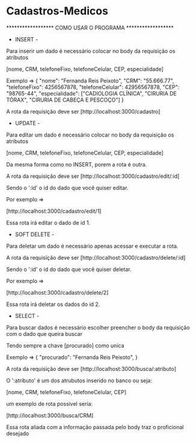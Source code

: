 # Cadastros-Medicos

****************** COMO USAR O PROGRAMA ******************



 -  INSERT  -


Para inserir um dado é necessário colocar no body da requisição os atributos

[nome, CRM, telefoneFixo, telefoneCelular, CEP, especialidade]

Exemplo => 
{
    "nome": "Fernanda Reis Peixoto",
    "CRM": "55.666.77",
    "telefoneFixo": 4256567878,
    "telefoneCelular": 42956567878,
    "CEP": "98765-44",
    "especialidade": ["CADIOLOGIA CLÍNICA", "CIRURIA DE TÓRAX", "CIRURIA DE CABEÇA E PESCOÇO"]
}

A rota da requisição deve ser [http://localhost:3000/cadastro]



 -  UPDATE  -


Para editar um dado é necessário colocar no body da requisição os atributos

[nome, CRM, telefoneFixo, telefoneCelular, CEP, especialidade]

Da mesma forma como no INSERT, porem a rota é outra. 

A rota da requisição deve ser [http://localhost:3000/cadastro/edit/:id]

Sendo o ':id' o id do dado que você quiser editar.

Por exemplo =>

[http://localhost:3000/cadastro/edit/1] 

Essa rota irá editar o dado de id 1.



 -  SOFT DELETE  -


 Para deletar um dado é necessário apenas acessar e executar a rota.

 A rota da requisição deve ser [http://localhost:3000/cadastro/delete/:id]

 Sendo o ':id' o id do dado que você quiser deletar.

 Por exemplo =>

[http://localhost:3000/cadastro/delete/2] 

Essa rota irá deletar os dados do id 2.



 -  SELECT  -


 Para buscar dados é necessário escolher preencher o body da requisição com o dado que queira buscar

 Tendo sempre a chave [procurado] como unica

 Exemplo => 
{
    "procurado": "Fernanda Reis Peixoto",
}

A rota da requisição deve ser [http://localhost:3000/busca/:atributo]

O ':atributo' é um dos atrubutos inserido no banco ou seja:

[nome, CRM, telefoneFixo, telefoneCelular, CEP]

um exemplo de rota possivel seria:

[http://localhost:3000/busca/CRM]

Essa rota aliada com a informação passada pelo body traz o proficional desejado